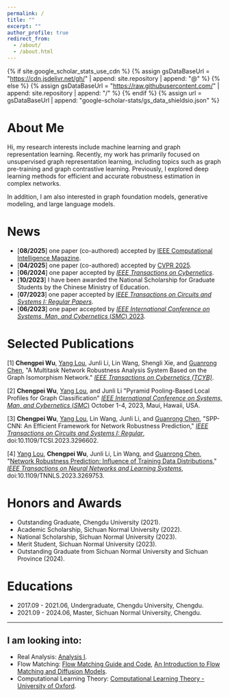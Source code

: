 ```yaml
---
permalink: /
title: ""
excerpt: ""
author_profile: true
redirect_from: 
  - /about/
  - /about.html
---
```


{% if site.google_scholar_stats_use_cdn %}
{% assign gsDataBaseUrl = "https://cdn.jsdelivr.net/gh/" | append: site.repository | append: "@" %}
{% else %}
{% assign gsDataBaseUrl = "https://raw.githubusercontent.com/" | append: site.repository | append: "/" %}
{% endif %}
{% assign url = gsDataBaseUrl | append: "google-scholar-stats/gs_data_shieldsio.json" %}

<span class='anchor' id='about-me'></span>

# About Me
Hi, my research interests include machine learning and graph representation learning. Recently, my work has primarily focused on unsupervised graph representation learning, including topics such as graph pre-training and graph contrastive learning. Previously, I explored deep learning methods for efficient and accurate robustness estimation in complex networks.

In addition, I am also interested in graph foundation models, generative modeling, and large language models.


<span class='anchor' id='news'></span>
# News
- [**08/2025**] one paper (co-authored) accepted by [IEEE Computational Intelligence Magazine](https://ieeexplore.ieee.org/xpl/RecentIssue.jsp?punumber=10207).
- [**04/2025**] one paper (co-authored) accepted by [CVPR 2025](https://cvpr.thecvf.com/).
- [**06/2024**] one paper accepted by [*IEEE Transactions on Cybernetics*](https://ieeexplore.ieee.org/xpl/RecentIssue.jsp?reload=true&punumber=6221036).
- [**10/2023**] I have been awarded the National Scholarship for Graduate Students by the Chinese Ministry of Education.
- [**07/2023**] one paper accepted by [*IEEE Transactions on Circuits and Systems I: Regular
  Papers*](https://ieeexplore.ieee.org/xpl/RecentIssue.jsp?punumber=8919).
- [**06/2023**] one paper accepted by [*IEEE International Conference on Systems, Man, and Cybernetics* (*SMC*) 2023](https://ieeesmc2023.org/).

<span class='anchor' id='publications'></span>
# Selected Publications 

[1] **Chengpei Wu**, [Yang Lou](https://fylou.github.io/index.html), Junli Li, Lin Wang, Shengli Xie, and [Guanrong Chen](http://www.ee.cityu.edu.hk/~gchen/), "A Multitask Network Robustness Analysis System Based on the Graph Isomorphism Network." [*IEEE Transactions on Cybernetics (TCYB)*](https://ieeexplore.ieee.org/xpl/RecentIssue.jsp?reload=true&punumber=6221036).

[2] **Chengpei Wu**, [Yang Lou](https://fylou.github.io/index.html), and Junli Li "Pyramid Pooling-Based Local Profiles for Graph Classification" [*IEEE International Conference on Systems, Man, and Cybernetics* (*SMC*)](https://ieeesmc2023.org/) October 1-4, 2023, Maui, Hawaii, USA.

[3] **Chengpei Wu**, [Yang Lou](https://fylou.github.io/index.html), Lin Wang, Junli Li, and [Guanrong Chen](http://www.ee.cityu.edu.hk/~gchen/), "SPP-CNN: An Efficient Framework for Network Robustness Prediction," [*IEEE Transactions on Circuits and Systems I: Regular*](https://ieeexplore.ieee.org/xpl/RecentIssue.jsp?punumber=8919), doi:10.1109/TCSI.2023.3296602.

[4] [Yang Lou](https://fylou.github.io/index.html), **Chengpei Wu**, Junli Li, Lin Wang, and [Guanrong Chen](http://www.ee.cityu.edu.hk/~gchen/), "[Network Robustness Prediction: Influence of Training Data Distributions](https://ieeexplore.ieee.org/document/10130828)," [*IEEE Transactions on Neural Networks and Learning Systems*](https://ieeexplore.ieee.org/xpl/RecentIssue.jsp?punumber=5962385), doi:10.1109/TNNLS.2023.3269753.

<span class='anchor' id='honors'></span>
# Honors and Awards
- Outstanding Graduate, Chengdu University (2021).
- Academic Scholarship, Sichuan Normal University (2022).
- National Scholarship, Sichuan Normal University (2023).
- Merit Student, Sichuan Normal University (2023).
- Outstanding Graduate from Sichuan Normal University and Sichuan Province (2024).

<span class='anchor' id='educations'></span>
# Educations
- 2017.09 - 2021.06, Undergraduate, Chengdu University, Chengdu.
- 2021.09 - 2024.06, Master, Sichuan Normal University, Chengdu.



---
## I am looking into:

- Real Analysis: [Analysis I](https://terrytao.wordpress.com/books/analysis-i/).
- Flow Matching: [Flow Matching Guide and Code](https://arxiv.org/abs/2412.06264), [An Introduction to Flow Matching and Diffusion Models](https://diffusion.csail.mit.edu/).
- Computational Learning Theory: [Computational Learning Theory - University of Oxford](https://www.cs.ox.ac.uk/people/varun.kanade/teaching/CLT-MT2023/).

